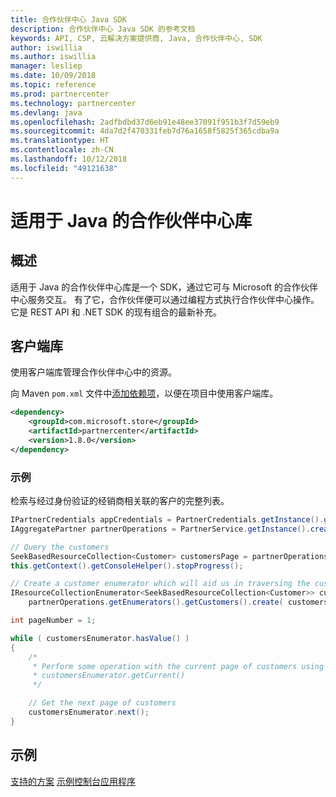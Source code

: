 ```yaml
---
title: 合作伙伴中心 Java SDK
description: 合作伙伴中心 Java SDK 的参考文档
keywords: API, CSP, 云解决方案提供商, Java, 合作伙伴中心, SDK
author: iswillia
ms.author: iswillia
manager: lesliep
ms.date: 10/09/2018
ms.topic: reference
ms.prod: partnercenter
ms.technology: partnercenter
ms.devlang: java
ms.openlocfilehash: 2adfbdbd37d6eb91e48ee37091f951b3f7d59eb9
ms.sourcegitcommit: 4da7d2f470331feb7d76a1658f5825f365cdba9a
ms.translationtype: HT
ms.contentlocale: zh-CN
ms.lasthandoff: 10/12/2018
ms.locfileid: "49121638"
---
```

# <a name="partner-center-libraries-for-java"></a>适用于 Java 的合作伙伴中心库

## <a name="overview"></a>概述

适用于 Java 的合作伙伴中心库是一个 SDK，通过它可与 Microsoft 的合作伙伴中心服务交互。 有了它，合作伙伴便可以通过编程方式执行合作伙伴中心操作。 它是 REST API 和 .NET SDK 的现有组合的最新补充。

## <a name="client-library"></a>客户端库

使用客户端库管理合作伙伴中心中的资源。

向 Maven `pom.xml` 文件中[添加依赖项](https://maven.apache.org/guides/getting-started/index.html#How_do_I_use_external_dependencies)，以便在项目中使用客户端库。

```xml
<dependency>
    <groupId>com.microsoft.store</groupId>
    <artifactId>partnercenter</artifactId>
    <version>1.8.0</version>
</dependency>
```   

### <a name="example"></a>示例

检索与经过身份验证的经销商相关联的客户的完整列表。

```java
IPartnerCredentials appCredentials = PartnerCredentials.getInstance().generateByApplicationCredentials('YOUR_APP_ID', 'YOUR_APP_SECRET', 'YOUR_TENANT_ID');
IAggregatePartner partnerOperations = PartnerService.getInstance().createPartnerOperations(appCredentials);

// Query the customers
SeekBasedResourceCollection<Customer> customersPage = partnerOperations.getCustomers().query(QueryFactory.getInstance().buildIndexedQuery(100));
this.getContext().getConsoleHelper().stopProgress();

// Create a customer enumerator which will aid us in traversing the customer pages
IResourceCollectionEnumerator<SeekBasedResourceCollection<Customer>> customersEnumerator =
    partnerOperations.getEnumerators().getCustomers().create( customersPage );

int pageNumber = 1;

while ( customersEnumerator.hasValue() )
{
    /*
     * Perform some operation with the current page of customers using 
     * customersEnumerator.getCurrent()  
     */

    // Get the next page of customers
    customersEnumerator.next();
}
```

## <a name="samples"></a>示例

[支持的方案](https://docs.microsoft.com/partner-center/develop/scenarios)
[示例控制台应用程序](https://github.com/Microsoft/Partner-Center-Java-Samples)  